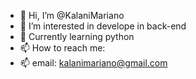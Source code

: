 - 👋 Hi, I’m @KalaniMariano
- 👀 I’m interested in develope in back-end
- 🍃 Currently learning python
- 📫 How to reach me:
- 📫 email: kalanimariano@gmail.com
